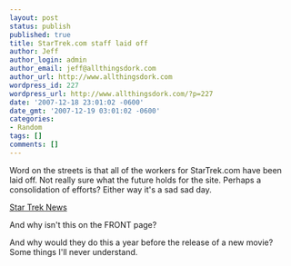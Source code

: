```yaml
---
layout: post
status: publish
published: true
title: StarTrek.com staff laid off
author: Jeff
author_login: admin
author_email: jeff@allthingsdork.com
author_url: http://www.allthingsdork.com
wordpress_id: 227
wordpress_url: http://www.allthingsdork.com/?p=227
date: '2007-12-18 23:01:02 -0600'
date_gmt: '2007-12-19 03:01:02 -0600'
categories:
- Random
tags: []
comments: []
---
```

<p>Word on the streets is that all of the workers for StarTrek.com have been laid off. Not really sure what the future holds for the site. Perhaps a consolidation of efforts? Either way it's a sad sad day.</p>
<p><a href="http://www.startrek.com/startrek/view/news/article/2316633.html">Star Trek News</a></p>
<p>And why isn't this on the FRONT page?</p>
<p>And why would they do this a year before the release of a new movie? Some things I'll never understand.</p>
